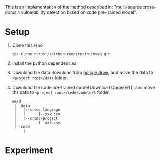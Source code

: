 This is an implementation of the method described in: "multi-source cross-domain vulnerability detection based on code pre-trained model".

# Setup
1) Clone this repo
   ```shell
   git clone https://github.com/Iretinn/msvd.git
   ```
2) install the python dependencies
   
   
4) Download the data
   Download from [google drive](https://drive.google.com/drive/folders/1H-nYa9v7n80j57R_GJrgK9wQfBS0q81B?usp=drive_link), and move the data to `<project root>/data` folder.
5) Download the code pre-trained model
   Download [CodeBERT](), and move the data to `<project root>/code/codebert` folder.
   ```
   msvd
    |--data
    |   |--cross-language
    |   |      |--xxx.csv
    |   |--cross-project
    |          |--xxx.csv
    |--code
        |
   ```

# Experiment
